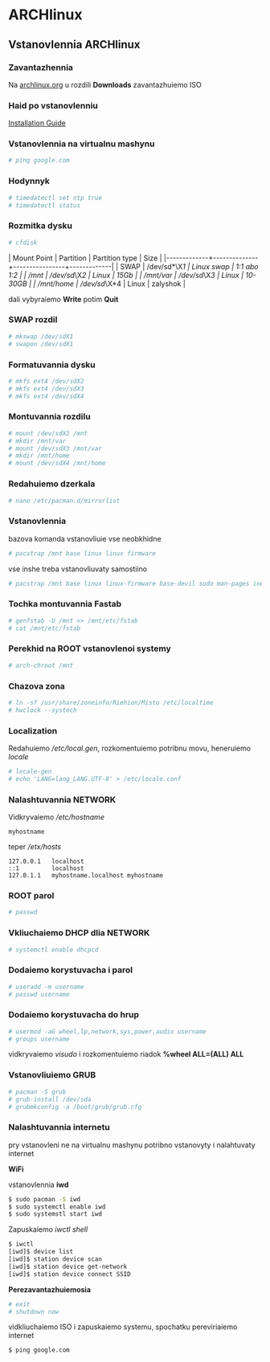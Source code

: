 # ARCHlinux

## Vstanovlennia ARCHlinux

### Zavantazhennia

Na [archlinux.org](https://archlinux.org) u rozdili **Downloads** zavantazhuiemo ISO

### Haid po vstanovlenniu

[Installation Guide](https://wiki.archlinux.org/index.php/installation_guide)

### Vstanovlennia na virtualnu mashynu

```zsh
# ping google.com
```

### Hodynnyk

```zsh
# timedatectl set ntp true
# timedatectl status
```

### Rozmitka dysku

```zsh
# cfdisk
```

| Mount Point |  Partition   | Partition type |     Size    |
|-------------+--------------+----------------+-------------|
|     SWAP    | /dev/sd*\X*1 |   Linux swap   | 1:1 abo 1:2 |
|     /mnt    | /dev/sd*\X*2 |      Linux     |     15Gb    |
|   /mnt/var  | /dev/sd*\X*3 |      Linux     |   10-30GB   |
|  /mnt/home  | /dev/sd*\X*4 |      Linux     |   zalyshok  |

dali vybyraiemo **Write** potim **Quit**

### SWAP rozdil

```zsh
# mkswap /dev/sdX1
# swapon /dev/sdX1
```

### Formatuvannia dysku

```zsh
# mkfs ext4 /dev/sdX2
# mkfs ext4 /dev/sdX3
# mkfs ext4 /dev/sdX4
```

### Montuvannia rozdilu

```zsh
# mount /dev/sdX2 /mnt
# mkdir /mnt/var
# mount /dev/sdX3 /mnt/var
# mkdir /mnt/home
# mount /dev/sdX4 /mnt/home
```

### Redahuiemo dzerkala

```zsh
# nano /etc/pacman.d/mirrorlist
```

### Vstanovlennia

bazova komanda vstanovliuie vse neobkhidne

```zsh
# pacstrap /mnt base linux linux firmware
```

vse inshe treba vstanovliuvaty samostiino

```zsh
# pacstrap /mnt base linux linux-firmware base-devil sudo man-pages inetutils netctl dhcpcd s-nail vi vim
```

### Tochka montuvannia Fastab

```zsh
# genfstab -U /mnt >> /mnt/etc/fstab
# cat /mnt/etc/fstab
```

### Perekhid na ROOT vstanovlenoi systemy

```zsh
# arch-chroot /mnt
```

### Chazova zona

```zsh
# ln -sf /usr/share/zoneinfo/Riehion/Misto /etc/localtime
# hwclock --systoch
```

### Localization

Redahuiemo */etc/local.gen*, rozkomentuiemo potribnu movu, heneruiemo *locale*

```zsh
# locale-gen
# echo 'LANG=lang_LANG.UTF-8' > /etc/locale.conf
```

### Nalashtuvannia NETWORK

Vidkryvaiemo */etc/hostname*

```nano
myhostname
```

teper */etx/hosts*

```nano
127.0.0.1   localhost
::1         localhost
127.0.1.1   myhostname.localhost myhostname
```

### ROOT parol

```zsh
# passwd
```

### Vkliuchaiemo DHCP dlia NETWORK

```zsh
# systemctl enable dhcpcd
```

### Dodaiemo korystuvacha i parol

```zsh
# useradd -m username
# passwd username
```

### Dodaiemo korystuvacha do hrup

```zsh
# usermod -aG wheel,lp,network,sys,power,audio username
# groups username
```

vidkryvaiemo *visudo* i rozkomentuiemo riadok **%wheel ALL=(ALL) ALL**

### Vstanovliuiemo GRUB

```zsh
# pacman -S grub
# grub-install /dev/sda
# grubmkconfig -a /boot/grub/grub.cfg
```

### Nalashtuvannia internetu

pry vstanovleni ne na virtualnu mashynu potribno vstanovyty i nalahtuvaty internet

**WiFi**

vstanovlennia **iwd**

```zsh
$ sudo pacman -S iwd
$ sudo systemctl enable iwd
$ sudo systemstl start iwd
```

Zapuskaiemo *iwctl shell*

```zsh
$ iwctl
[iwd]$ device list
[iwd]$ station device scan
[iwd]$ station device get-network
[iwd]$ station device connect SSID
```

**Perezavantazhuiemosia**

```zsh
# exit
# shutdown now
```

vidkliuchaiemo ISO i zapuskaiemo systemu, spochatku pereviriaiemo internet

```zsh
$ ping google.com
```
